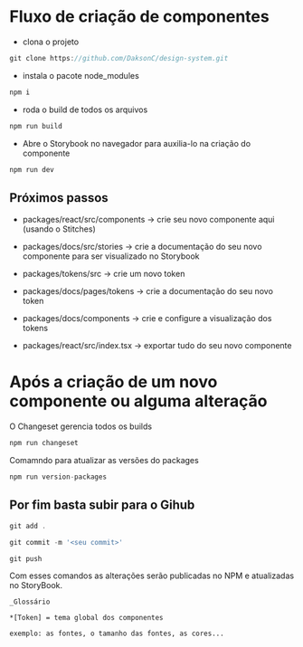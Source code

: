 # Fluxo de criação de componentes

- clona o projeto
```js
git clone https://github.com/DaksonC/design-system.git
```
- instala o pacote node_modules
```js
npm i
```
- roda o build de todos os arquivos
```js
npm run build
```
- Abre o Storybook no navegador para auxilia-lo na criação do componente
```js
npm run dev
```
## Próximos passos 

- packages/react/src/components
-> crie seu novo componente aqui (usando o Stitches)

- packages/docs/src/stories
-> crie a documentação do seu novo componente para ser visualizado no Storybook

- packages/tokens/src
-> crie um novo token

- packages/docs/pages/tokens
-> crie a documentação do seu novo token

- packages/docs/components
-> crie e configure a visualização dos tokens

- packages/react/src/index.tsx
 -> exportar tudo do seu novo componente 

# Após a criação de um novo componente ou alguma alteração

O Changeset gerencia todos os builds
```js
npm run changeset
```

Comamndo para atualizar as versões do packages
```js
npm run version-packages
```
## Por fim basta subir para o Gihub

```js
git add .
```
```js
git commit -m '<seu commit>'
```
```js
git push
```
Com esses comandos as alterações serão publicadas no NPM e atualizadas no StoryBook.

```
_Glossário

*[Token] = tema global dos componentes 

exemplo: as fontes, o tamanho das fontes, as cores...
```
